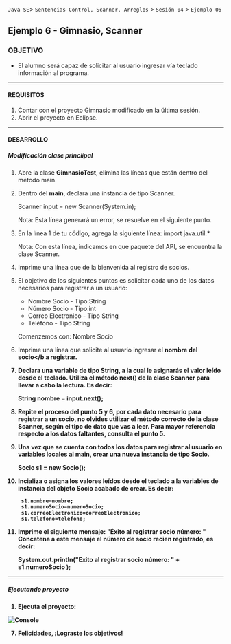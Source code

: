 
`Java SE`> `Sentencias Control, Scanner, Arreglos` > `Sesión 04` > `Ejemplo 06`

## Ejemplo 6 - Gimnasio, Scanner

### OBJETIVO

- El alumno será capaz de solicitar al usuario ingresar vía teclado información al programa.

<hr>

#### REQUISITOS

1. Contar con el proyecto Gimnasio modificado en la última sesión.
2. Abrir el proyecto en Eclipse.

<hr>

#### DESARROLLO

##### Modificación clase princiipal

1. Abre la clase <b>GimnasioTest</b>, elimina las líneas que están dentro del método main.
2. Dentro del <b>main</b>, declara una instancia de tipo Scanner.
  
   Scanner input = new Scanner(System.in);
    
   Nota: Esta línea generará un error, se resuelve en el siguiente punto.
    
3. En la línea 1 de tu código, agrega la siguiente línea: import java.util.* 

   Nota: Con esta línea, indicamos en que paquete del API, se encuentra la clase Scanner.

4. Imprime una línea que de la bienvenida al registro de socios. 
    
5.  El objetivo de los siguientes puntos es solicitar cada uno de los datos necesarios para registrar a un usuario:
  
    <ul>
      <li> Nombre Socio - Tipo:String
      <li> Número Socio - Tipo:int
      <li> Correo Electronico - Tipo String
      <li> Teléfono - Tipo String
    </ul>
    
    Comenzemos con: Nombre Socio
    
6. Imprime una línea que solicite al usuario ingresar el <b>nombre del socio</b a registrar.
6. Declara una variable de tipo <b>String</b>, a la cual le asignarás el valor leído desde el teclado. Utiliza el método        next() de la clase Scanner para llevar a cabo la lectura. Es decir:

    <b>String nombre = input.next();</b>
        
7. Repite el proceso del punto <b>5 y 6</b>, por cada dato necesario para registrar a un socio, no olvides utilizar el método    correcto de la clase Scanner, según el tipo de dato que vas a leer. Para mayor referencia respecto a los datos faltantes,    consulta el <b>punto 5</b>.
8. Una vez que se cuenta con todos los datos para registrar al usuario en variables <b>locales</b> al <b>main</b>, crear una    nueva instancia de tipo Socio.

    Socio s1 = new Socio();
    
9. Incializa o asigna los valores leídos desde el teclado a la variables de instancia del objeto Socio acabado de crear. Es      decir:

		s1.nombre=nombre;
		s1.numeroSocio=numeroSocio;
		s1.correoElectronico=correoElectronico;
		s1.telefono=telefono;
    
10. Imprime el siguiente mensaje: "Éxito al registrar socio número: "
    Concatena a este mensaje el número de socio recien registrado, es decir:
    
    System.out.println("Exito al registrar socio número: " + s1.numeroSocio );

<hr>

##### Ejecutando proyecto

1. Ejecuta el proyecto:

![Console](https://user-images.githubusercontent.com/56565204/67607717-134e0980-f74b-11e9-8926-ccd47a426532.png)

7. Felicidades, ¡Lograste los objetivos!
